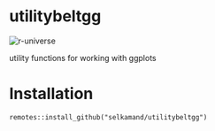 # utilitybeltgg
![r-universe](https://selkamand.r-universe.dev/badges/utilitybeltgg)

utility functions for working with ggplots



# Installation
```
remotes::install_github("selkamand/utilitybeltgg")
```
